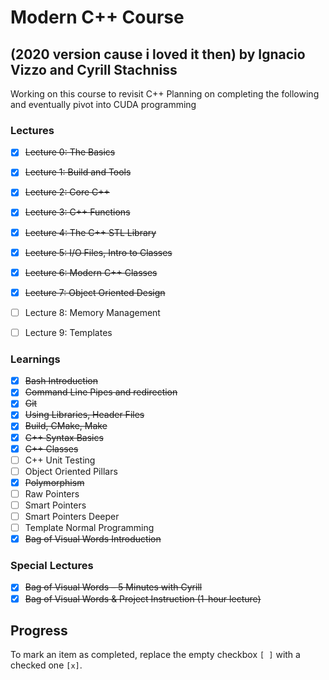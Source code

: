 # Modern C++ Course 
## (2020 version cause i loved it then) by Ignacio Vizzo and Cyrill Stachniss

Working on this course to revisit C++
Planning on completing the following and eventually pivot into CUDA programming

### Lectures

- [X] ~~Lecture 0: The Basics~~
- [X] ~~Lecture 1: Build and Tools~~
- [X] ~~Lecture 2: Core C++~~
- [X] ~~Lecture 3: C++ Functions~~
- [X] ~~Lecture 4: The C++ STL Library~~
- [X] ~~Lecture 5: I/O Files, Intro to Classes~~
- [X] ~~Lecture 6: Modern C++ Classes~~
- [X] ~~Lecture 7: Object Oriented Design~~
- [ ] Lecture 8: Memory Management
- [ ] Lecture 9: Templates


### Learnings

- [X] ~~Bash Introduction~~
- [X] ~~Command Line Pipes and redirection~~
- [X] ~~Git~~
- [X] ~~Using Libraries, Header Files~~
- [X] ~~Build, CMake, Make~~
- [X] ~~C++ Syntax Basics~~
- [X] ~~C++ Classes~~
- [ ] C++ Unit Testing
- [ ] Object Oriented Pillars
- [X] ~~Polymorphism~~
- [ ] Raw Pointers
- [ ] Smart Pointers
- [ ] Smart Pointers Deeper
- [ ] Template Normal Programming
- [X] ~~Bag of Visual Words Introduction~~

### Special Lectures

- [X] ~~Bag of Visual Words – 5 Minutes with Cyrill~~
- [X] ~~Bag of Visual Words & Project Instruction (1-hour lecture)~~

## Progress

To mark an item as completed, replace the empty checkbox `[ ]` with a checked one `[x]`.
